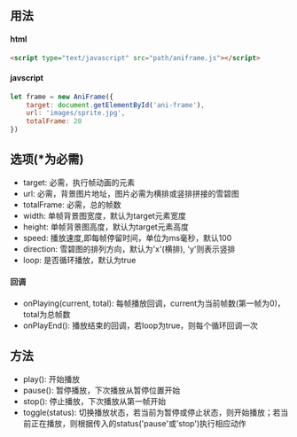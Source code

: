 ## 用法
#### html
```html
<script type="text/javascript" src="path/aniframe.js"></script>
```
#### javscript
```javascript
let frame = new AniFrame({
    target: document.getElementById('ani-frame'),
    url: 'images/sprite.jpg',
    totalFrame: 20
})
```

## 选项(*为必需)
* target: 必需，执行帧动画的元素
* url: 必需，背景图片地址，图片必需为横排或竖排拼接的雪碧图
* totalFrame: 必需，总的帧数
* width: 单帧背景图宽度，默认为target元素宽度
* height: 单帧背景图高度，默认为target元素高度
* speed: 播放速度,即每帧停留时间，单位为ms毫秒，默认100
* direction: 雪碧图的排列方向，默认为'x'(横排), 'y'则表示竖排
* loop: 是否循环播放，默认为true
#### 回调
* onPlaying(current, total): 每帧播放回调，current为当前帧数(第一帧为0)，total为总帧数
* onPlayEnd(): 播放结束的回调，若loop为true，则每个循环回调一次


## 方法
* play(): 开始播放
* pause(): 暂停播放，下次播放从暂停位置开始
* stop(): 停止播放，下次播放从第一帧开始
* toggle(status): 切换播放状态，若当前为暂停或停止状态，则开始播放；若当前正在播放，则根据传入的status('pause'或'stop')执行相应动作

